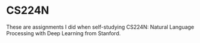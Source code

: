# CS224N
These are assignments I did when self-studying CS224N: Natural Language Processing with Deep Learning from Stanford.
